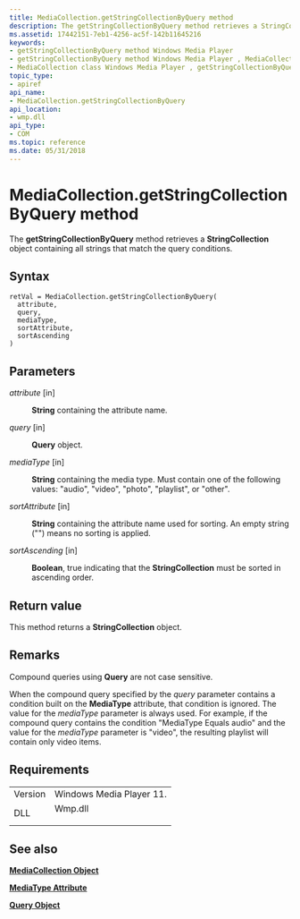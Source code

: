 ```yaml
---
title: MediaCollection.getStringCollectionByQuery method
description: The getStringCollectionByQuery method retrieves a StringCollection object containing all strings that match the query conditions.
ms.assetid: 17442151-7eb1-4256-ac5f-142b11645216
keywords:
- getStringCollectionByQuery method Windows Media Player
- getStringCollectionByQuery method Windows Media Player , MediaCollection class
- MediaCollection class Windows Media Player , getStringCollectionByQuery method
topic_type:
- apiref
api_name:
- MediaCollection.getStringCollectionByQuery
api_location:
- wmp.dll
api_type:
- COM
ms.topic: reference
ms.date: 05/31/2018
---
```


# MediaCollection.getStringCollectionByQuery method

The **getStringCollectionByQuery** method retrieves a **StringCollection** object containing all strings that match the query conditions.

## Syntax


```JScript
retVal = MediaCollection.getStringCollectionByQuery(
  attribute,
  query,
  mediaType,
  sortAttribute,
  sortAscending
)
```



## Parameters

<dl> <dt>

*attribute* \[in\]
</dt> <dd>

**String** containing the attribute name.

</dd> <dt>

*query* \[in\]
</dt> <dd>

**Query** object.

</dd> <dt>

*mediaType* \[in\]
</dt> <dd>

**String** containing the media type. Must contain one of the following values: "audio", "video", "photo", "playlist", or "other".

</dd> <dt>

*sortAttribute* \[in\]
</dt> <dd>

**String** containing the attribute name used for sorting. An empty string ("") means no sorting is applied.

</dd> <dt>

*sortAscending* \[in\]
</dt> <dd>

**Boolean**, true indicating that the **StringCollection** must be sorted in ascending order.

</dd> </dl>

## Return value

This method returns a **StringCollection** object.

## Remarks

Compound queries using **Query** are not case sensitive.

When the compound query specified by the *query* parameter contains a condition built on the **MediaType** attribute, that condition is ignored. The value for the *mediaType* parameter is always used. For example, if the compound query contains the condition "MediaType Equals audio" and the value for the *mediaType* parameter is "video", the resulting playlist will contain only video items.

## Requirements



|                    |                                                                                    |
|--------------------|------------------------------------------------------------------------------------|
| Version<br/> | Windows Media Player 11.<br/>                                                |
| DLL<br/>     | <dl> <dt>Wmp.dll</dt> </dl> |



## See also

<dl> <dt>

[**MediaCollection Object**](mediacollection-object.md)
</dt> <dt>

[**MediaType Attribute**](mediatype-attribute.md)
</dt> <dt>

[**Query Object**](query-object.md)
</dt> </dl>

 

 





